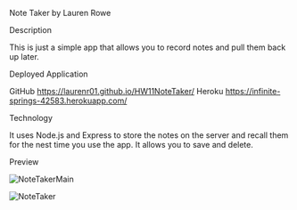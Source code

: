Note Taker
by Lauren Rowe

Description

This is just a simple app that allows you to record notes and pull them back up later.

Deployed Application

GitHub https://laurenr01.github.io/HW11NoteTaker/
Heroku https://infinite-springs-42583.herokuapp.com/

Technology

It uses Node.js and Express to store the notes on the server and recall them for the nest time you use the app.  It allows you to save and delete.

Preview

![NoteTakerMain](https://user-images.githubusercontent.com/78819957/128644406-54df958f-fa7f-488c-ac6e-cf284c710cad.PNG)

![NoteTaker](https://user-images.githubusercontent.com/78819957/128644419-627a09cd-5d87-4fa1-b9bc-1bc7bba227bd.PNG)
